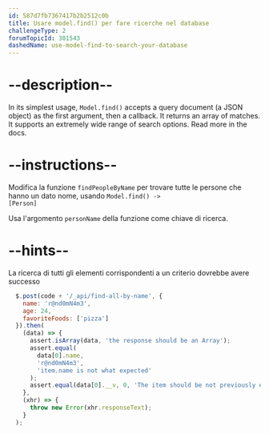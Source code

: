 ```yaml
---
id: 587d7fb7367417b2b2512c0b
title: Usare model.find() per fare ricerche nel database
challengeType: 2
forumTopicId: 301543
dashedName: use-model-find-to-search-your-database
---
```


# --description--

In its simplest usage, `Model.find()` accepts a query document (a JSON object) as the first argument, then a callback. It returns an array of matches. It supports an extremely wide range of search options. Read more in the docs.

# --instructions--

Modifica la funzione `findPeopleByName` per trovare tutte le persone che hanno un dato nome, usando <code>Model.find() -\> [Person]</code>

Usa l'argomento `personName` della funzione come chiave di ricerca.

# --hints--

La ricerca di tutti gli elementi corrispondenti a un criterio dovrebbe avere successo

```js
  $.post(code + '/_api/find-all-by-name', {
    name: 'r@nd0mN4m3',
    age: 24,
    favoriteFoods: ['pizza']
  }).then(
    (data) => {
      assert.isArray(data, 'the response should be an Array');
      assert.equal(
        data[0].name,
        'r@nd0mN4m3',
        'item.name is not what expected'
      );
      assert.equal(data[0].__v, 0, 'The item should be not previously edited');
    },
    (xhr) => {
      throw new Error(xhr.responseText);
    }
  );
```

